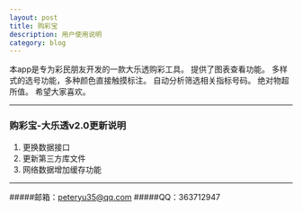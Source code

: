 ```yaml
---
layout: post
title: 购彩宝
description: 用户使用说明
category: blog
---
```


本app是专为彩民朋友开发的一款大乐透购彩工具。
提供了图表查看功能。
多样式的选号功能，多种颜色直接触摸标注。
自动分析筛选相关指标号码。
绝对物超所值。
希望大家喜欢。

***




###  购彩宝-大乐透v2.0更新说明

1.  更换数据接口
2.  更新第三方库文件
3.  网络数据增加缓存功能


***


#####邮箱：peteryu35@qq.com
#####QQ：363712947
